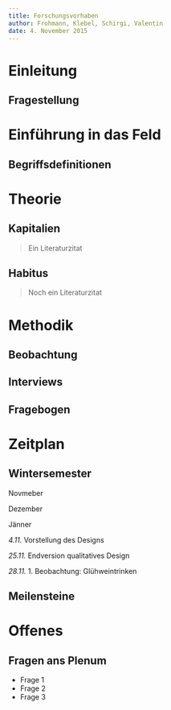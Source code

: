 ```yaml
---
title: Forschungsvorhaben
author: Frohmann, Klebel, Schirgi, Valentin
date: 4. November 2015
---
```


# Einleitung

## Fragestellung

# Einführung in das Feld


## Begriffsdefinitionen

# Theorie

## Kapitalien
> Ein Literaturzitat


## Habitus
> Noch ein Literaturzitat

# Methodik

## Beobachtung

## Interviews

## Fragebogen

# Zeitplan

## Wintersemester



<div id="base">
<div class="fragment" data-fragment-index="1" id="line"></div>
<div class="fragment" data-fragment-index="1" id="nov_dez"></div>
<div class="fragment" data-fragment-index="1" id="dez_jan"></div>
<p class="fragment" data-fragment-index="1" id="nov">Novmeber</p>
<p class="fragment" data-fragment-index="1" id="dez">Dezember</p>
<p class="fragment" data-fragment-index="1" id="jan">Jänner</p>
<p class="fragment" data-fragment-index="2" id="design"><i>4.11.</i> Vorstellung des Designs</p>
<p class="fragment" data-fragment-index="2" id="design_ende"> <i>25.11.</i> Endversion qualitatives Design</p>

<p class="fragment" data-fragment-index="3" id="beobachtung_1"> <i>28.11.</i> 1. Beobachtung: Glühweintrinken</p>

<!-- 
- 4.11. Erste Vorstellung des Designs
- 25.11. Endversion des qualitativen, explorativen Designs, inkl. theoretischer Rahmung


- 28.11. Glühweintrinken (intern) (1. Beobachtung, Verbindung 1)
- 4 explorative Interviews in der Phase dazwischen (bis 18.12.)
- 18.12. Weihnachtsfeier (2. Beobachtung, Verbindung 1: strukturierter)
- Termine für die zweite Verbindung ergeben sich
- Ab 18.12
    + Auswertung explorative Phase
- Ab Januar
    + Teilstrukturierte qualitative Erhebung
- Ende Jänner: Zwischenbericht abgeben
 -->

</div>






## Meilensteine

# Offenes

## Fragen ans Plenum

- Frage 1
- Frage 2
- Frage 3


<!-- To change keyboard bindings for remote presentation tool:
keyboard: {
    39: 'next',
    37: 'prev'
}
 -->
